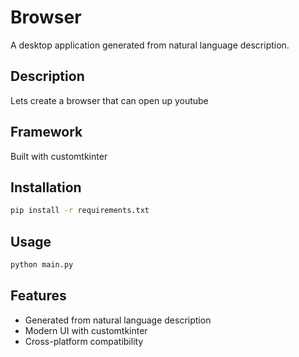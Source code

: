 # Browser

A desktop application generated from natural language description.

## Description
Lets create a browser that can open up youtube

## Framework
Built with customtkinter

## Installation
```bash
pip install -r requirements.txt
```

## Usage
```bash
python main.py
```

## Features
- Generated from natural language description
- Modern UI with customtkinter
- Cross-platform compatibility
